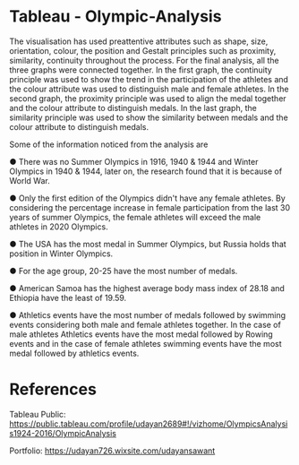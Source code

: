 # Tableau - Olympic-Analysis

The visualisation has used preattentive attributes such as shape, size, orientation, colour, the position and Gestalt
principles such as proximity, similarity, continuity throughout the process. For the final analysis, all the three
graphs were connected together. In the first graph, the continuity principle was used to show the trend in the
participation of the athletes and the colour attribute was used to distinguish male and female athletes. In the
second graph, the proximity principle was used to align the medal together and the colour attribute to distinguish
medals. In the last graph, the similarity principle was used to show the similarity between medals and the colour
attribute to distinguish medals.

Some of the information noticed from the analysis are

  ●  There was no Summer Olympics in 1916, 1940 & 1944 and Winter Olympics in 1940 & 1944, later on, the research found that it is because of World War.
  
  ●  Only the first edition of the Olympics didn't have any female athletes. By considering the percentage increase in female participation from the last 30 years of summer Olympics, the female athletes will exceed the male athletes in 2020 Olympics.
  
  ●  The USA has the most medal in Summer Olympics, but Russia holds that position in Winter Olympics.
  
  ●  For the age group, 20-25 have the most number of medals.
  
  ●  American Samoa has the highest average body mass index of 28.18 and Ethiopia have the least of 19.59.
  
  ●  Athletics events have the most number of medals followed by swimming events considering both male and female athletes together. In the case of male athletes Athletics events have the most medal followed by Rowing events and in the case of female athletes swimming events have the most medal followed by athletics events.
  
  
 # References
 
 Tableau Public: https://public.tableau.com/profile/udayan2689#!/vizhome/OlympicsAnalysis1924-2016/OlympicAnalysis
 
 Portfolio: https://udayan726.wixsite.com/udayansawant
 
 
